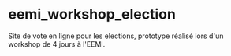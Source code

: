 # eemi_workshop_election

Site de vote en ligne pour les elections, prototype réalisé lors d'un workshop de 4 jours à l'EEMI. 